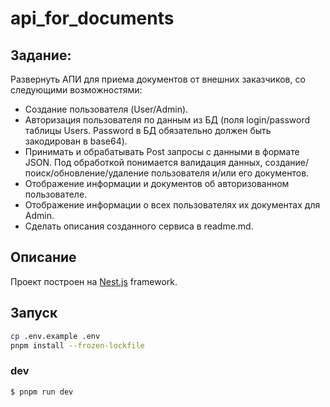 # api_for_documents

## Задание:

Развернуть АПИ для приема документов от внешних заказчиков, со следующими возможностями:

- Создание пользователя (User/Admin).
- Авторизация пользователя по данным из БД (поля login/password таблицы Users. Password в БД обязательно должен быть закодирован в base64).
- Принимать и обрабатывать Post запросы с данными в формате JSON. Под обработкой понимается валидация данных, создание/поиск/обновление/удаление пользователя и/или его документов.
- Отображение информации и документов об авторизованном пользователе.
- Отображение информации о всех пользователях их документах для Admin.
- Сделать описания созданного сервиса в readme.md.

## Описание

Проект построен на  <a href="https://nestjs.com/" target="_blank">Nest.js</a> framework.

## Запуск

```bash
cp .env.example .env
pnpm install --frozen-lockfile
```

### dev

```bash
$ pnpm run dev
```